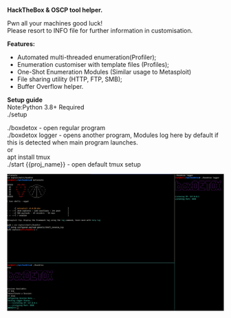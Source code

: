 **HackTheBox & OSCP tool helper.** <br/>

Pwn all your machines good luck! </br>
Please resort to INFO file for further information in customisation. <br/>

**Features:** <br/>
- <external> Automated multi-threaded enumeration(Profiler); <br/>
- <external> Enumeration customiser with template files (Profiles); <br/>
- <external> One-Shot Enumeration Modules (Similar usage to Metasploit) <br/>
- <shares> File sharing utility (HTTP, FTP, SMB); <br/>
- <bof> Buffer Overflow helper. <br/>

**Setup guide** <br/>
Note:Python 3.8+ Required <br/>
./setup <br/>

./boxdetox - open regular program <br/>
./boxdetox logger - opens another program, Modules log here by default if this is detected when main program launches.<br/>
or <br/>
apt install tmux <br/>
./start {{proj_name}} - open default tmux setup <br/>


![Alt text](./example.png?raw=true "Showcase Menu")
